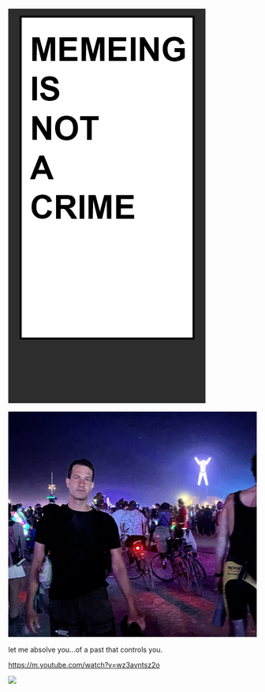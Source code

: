 ![alt text](https://github.com/DavidPynes/memes/blob/main/meme_crime.png)

![](https://github.com/DavidPynes/memes/blob/main/IMG_3570.jpeg)

let me absolve you...of a past that controls you.

https://m.youtube.com/watch?v=wz3avntsz2o

![](https://github.com/DavidPynes/memes/blob/main/BURN.gif)
